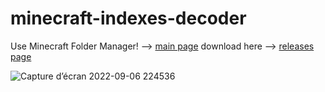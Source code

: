 # minecraft-indexes-decoder
Use Minecraft Folder Manager! --> [main page](https://github.com/Aqua47/Minecraft-Folder-Manager)
download here --> [releases page](https://github.com/Aqua47/minecraft-indexes-decoder/releases)

![Capture d’écran 2022-09-06 224536](https://user-images.githubusercontent.com/59217994/188777239-2c65763c-2968-409b-8703-b5da6c993c3f.png)
